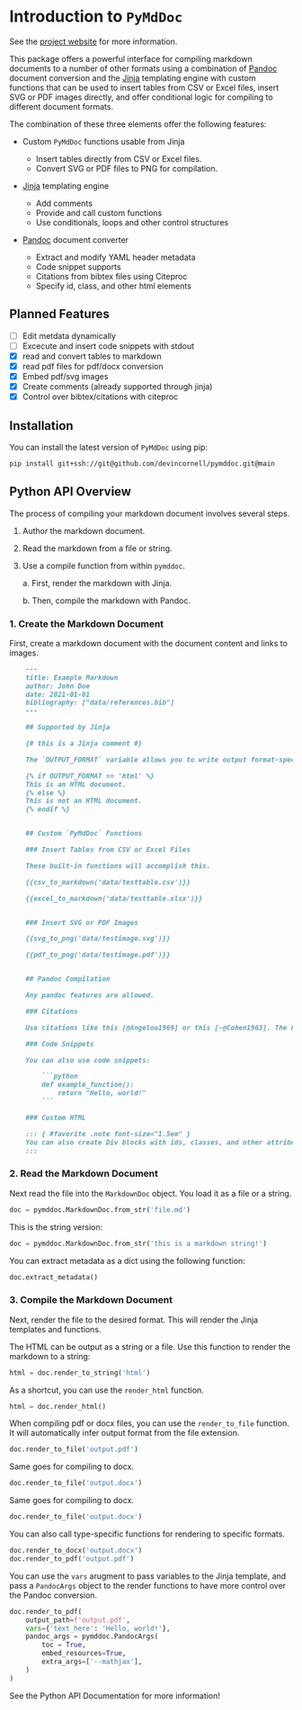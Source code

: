 # Introduction to `PyMdDoc`

See the [project website](http://devinjcornell.com/pymddoc) for more information.

This package offers a powerful interface for compiling markdown documents to a number of other formats using a combination of [Pandoc](https://pandoc.org/) document conversion and the [Jinja](https://jinja.palletsprojects.com/en/stable/) templating engine with custom functions that can be used to insert tables from CSV or Excel files, insert SVG or PDF images directly, and offer conditional logic for compiling to different document formats.

The combination of these three elements offer the following features:

+ Custom `PyMdDoc` functions usable from Jinja
    + Insert tables directly from CSV or Excel files.
    + Convert SVG or PDF files to PNG for compilation.

+ [Jinja](https://jinja.palletsprojects.com/en/stable/) templating engine
    + Add comments
    + Provide and call custom functions
    + Use conditionals, loops and other control structures

+ [Pandoc](https://pandoc.org/) document converter
    + Extract and modify YAML header metadata
    + Code snippet supports
    + Citations from bibtex files using Citeproc
    + Specify id, class, and other html elements


## Planned Features

+ [ ] Edit metdata dynamically
+ [ ] Excecute and insert code snippets with stdout
+ [x] read and convert tables to markdown
+ [x] read pdf files for pdf/docx conversion
+ [x] Embed pdf/svg images
+ [x] Create comments (already supported through jinja)
+ [x] Control over bibtex/citations with citeproc

## Installation
You can install the latest version of `PyMdDoc` using pip:

```bash
pip install git+ssh://git@github.com/devincornell/pymddoc.git@main
```


## Python API Overview

The process of compiling your markdown document involves several steps.

1. Author the markdown document.
2. Read the markdown from a file or string.
3. Use a compile function from within `pymddoc`.

    a. First, render the markdown with Jinja.

    b. Then, compile the markdown with Pandoc.
    


### 1. Create the Markdown Document

First, create a markdown document with the document content and links to images.

```markdown
    ---
    title: Example Markdown
    author: John Doe
    date: 2021-01-01
    bibliography: ["data/references.bib"]
    ---

    ## Supported by Jinja

    {# this is a Jinja comment #}

    The `OUTPUT_FORMAT` variable allows you to write output format-specific content.

    {% if OUTPUT_FORMAT == 'html' %}
    This is an HTML document.
    {% else %}
    This is not an HTML document.
    {% endif %}


    ## Custom `PyMdDoc` Functions

    ### Insert Tables from CSV or Excel Files

    These built-in functions will accomplish this.

    {{csv_to_markdown('data/testtable.csv')}}

    {{excel_to_markdown('data/testtable.xlsx')}}


    ### Insert SVG or PDF Images

    {{svg_to_png('data/testimage.svg')}}

    {{pdf_to_png('data/testimage.pdf')}}


    ## Pandoc Compilation

    Any pandoc features are allowed.

    ### Citations

    Use citations like this [@Angelou1969] or this [-@Cohen1963]. The bib file is provided in the compile function.

    ### Code Snippets

    You can also use code snippets:

        ```python
        def example_function():
            return "Hello, world!"
        ```

    ### Custom HTML

    ::: { #favorite .note font-size="1.5em" }
    You can also create Div blocks with ids, classes, and other attributes.
    :::

```

### 2. Read the Markdown Document

Next read the file into the `MarkdownDoc` object. You load it as a file or a string.

```python
doc = pymddoc.MarkdownDoc.from_str('file.md')
```

This is the string version:

```python
doc = pymddoc.MarkdownDoc.from_str('this is a markdown string!')
```

You can extract metadata as a dict using the following function:

```python
doc.extract_metadata()
```

### 3. Compile the Markdown Document

Next, render the file to the desired format. This will render the Jinja templates and functions.

The HTML can be output as a string or a file. Use this function to render the markdown to a string:

```python
html = doc.render_to_string('html')
```

As a shortcut, you can use the `render_html` function.

```python
html = doc.render_html()
```

When compiling pdf or docx files, you can use the `render_to_file` function. It will automatically infer output format from the file extension.

```python
doc.render_to_file('output.pdf')
```

Same goes for compiling to docx.

```python
doc.render_to_file('output.docx')
```

Same goes for compiling to docx.

```python
doc.render_to_file('output.docx')
```

You can also call type-specific functions for rendering to specific formats.

```python
doc.render_to_docx('output.docx')
doc.render_to_pdf('output.pdf')
```

You can use the `vars` arugment to pass variables to the Jinja template, and pass a `PandocArgs` object to the render functions to have more control over the Pandoc conversion.

```python
doc.render_to_pdf(
    output_path=f'output.pdf',
    vars={'text_here': 'Hello, world!'},
    pandoc_args = pymddoc.PandocArgs(
        toc = True,
        embed_resources=True,
        extra_args=['--mathjax'],
    )
)
```

See the Python API Documentation for more information!

